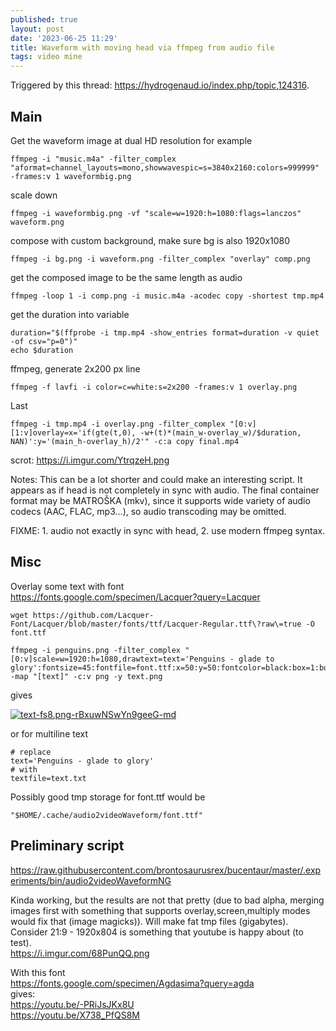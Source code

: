 ```yaml
---
published: true
layout: post
date: '2023-06-25 11:29'
title: Waveform with moving head via ffmpeg from audio file
tags: video mine 
---
```

Triggered by this thread: <https://hydrogenaud.io/index.php/topic,124316>.

## Main

Get the waveform image at dual HD resolution for example

	ffmpeg -i "music.m4a" -filter_complex "aformat=channel_layouts=mono,showwavespic=s=3840x2160:colors=999999" -frames:v 1 waveformbig.png

scale down

	ffmpeg -i waveformbig.png -vf "scale=w=1920:h=1080:flags=lanczos" waveform.png

compose with custom background, make sure bg is also 1920x1080

	ffmpeg -i bg.png -i waveform.png -filter_complex "overlay" comp.png 	

get the composed image to be the same length as audio

	ffmpeg -loop 1 -i comp.png -i music.m4a -acodec copy -shortest tmp.mp4

get the duration into variable

	duration="$(ffprobe -i tmp.mp4 -show_entries format=duration -v quiet -of csv="p=0")"
	echo $duration

ffmpeg, generate 2x200 px line

	ffmpeg -f lavfi -i color=c=white:s=2x200 -frames:v 1 overlay.png

Last

	ffmpeg -i tmp.mp4 -i overlay.png -filter_complex "[0:v][1:v]overlay=x='if(gte(t,0), -w+(t)*(main_w-overlay_w)/$duration, NAN)':y='(main_h-overlay_h)/2'" -c:a copy final.mp4

scrot: <https://i.imgur.com/YtrqzeH.png>

Notes: This can be a lot shorter and could make an interesting script. It appears as if head is not completely in sync with audio. The final container format may be MATROŠKA (mkv), since it supports wide variety of audio codecs (AAC, FLAC, mp3...), so audio transcoding may be omitted.

FIXME: 1. audio not exactly in sync with head, 2. use modern ffmpeg syntax.

## Misc

Overlay some text with font  
<https://fonts.google.com/specimen/Lacquer?query=Lacquer>

	wget https://github.com/Lacquer-Font/Lacquer/blob/master/fonts/ttf/Lacquer-Regular.ttf\?raw\=true -O font.ttf

	ffmpeg -i penguins.png -filter_complex "[0:v]scale=w=1920:h=1080,drawtext=text='Penguins - glade to glory':fontsize=45:fontfile=font.ttf:x=50:y=50:fontcolor=black:box=1:boxcolor=white@0.5[text]" -map "[text]" -c:v png -y text.png

gives

[![text-fs8.png-rBxuwNSwYn9geeG-md](https://i.imgur.com/TYpFHYTl.png)](https://i.imgur.com/TYpFHYT.png)

or for multiline text

	# replace
	text='Penguins - glade to glory'
	# with
	textfile=text.txt

Possibly good tmp storage for font.ttf would be

	"$HOME/.cache/audio2videoWaveform/font.ttf"

## Preliminary script

<https://raw.githubusercontent.com/brontosaurusrex/bucentaur/master/.experiments/bin/audio2videoWaveformNG>

Kinda working, but the results are not that pretty (due to bad alpha, merging images first with something that supports overlay,screen,multiply modes would fix that (image magicks)). Will make fat tmp files (gigabytes). Consider 21:9 - 1920x804 is something that youtube is happy about (to test).  
<https://i.imgur.com/68PunQQ.png>

With this font  
<https://fonts.google.com/specimen/Agdasima?query=agda>  
gives:  
<https://youtu.be/-PRiJsJKx8U>  
<https://youtu.be/X738_PfQS8M>
